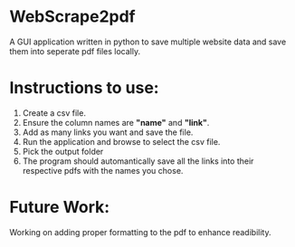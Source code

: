 # WebScrape2pdf
A GUI application written in python to save multiple website data and save them into seperate pdf files locally.

# Instructions to use:
1. Create a csv file.
2. Ensure the column names are **"name"** and **"link"**.
3. Add as many links you want and save the file.
4. Run the application and browse to select the csv file.
5. Pick the output folder
6. The program should automantically save all the links into their respective pdfs with the names you chose.

# Future Work:
Working on adding proper formatting to the pdf to enhance readibility.
